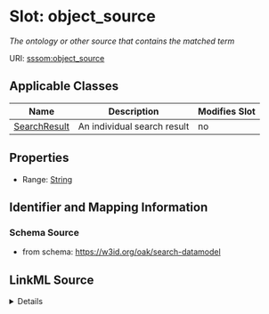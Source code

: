 # Slot: object_source


_The ontology or other source that contains the matched term_



URI: [sssom:object_source](http://w3id.org/sssom/object_source)



<!-- no inheritance hierarchy -->




## Applicable Classes

| Name | Description | Modifies Slot |
| --- | --- | --- |
[SearchResult](SearchResult.md) | An individual search result |  no  |







## Properties

* Range: [String](String.md)





## Identifier and Mapping Information







### Schema Source


* from schema: https://w3id.org/oak/search-datamodel




## LinkML Source

<details>
```yaml
name: object_source
description: The ontology or other source that contains the matched term
from_schema: https://w3id.org/oak/search-datamodel
rank: 1000
slot_uri: sssom:object_source
alias: object_source
owner: SearchResult
domain_of:
- SearchResult
range: string

```
</details>